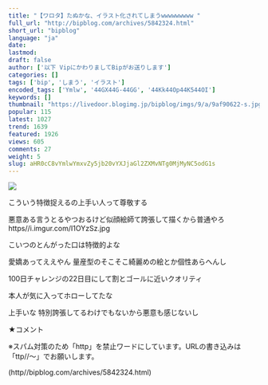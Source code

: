 ```yaml
---
title: "【ワロタ】たぬかな、イラスト化されてしまうwwwwwwwww "
full_url: "http://bipblog.com/archives/5842324.html"
short_url: "bipblog"
language: "ja"
date: 
lastmod: 
draft: false
author: ['以下 VipにかわりましてBipがお送りします']
categories: []
tags: ['bip', 'しまう', 'イラスト']
encoded_tags: ['Ymlw', '44GX44G-44GG', '44Kk44Op44K544OI']
keywords: []
thumbnail: "https://livedoor.blogimg.jp/bipblog/imgs/9/a/9af90622-s.jpg"
popular: 115
latest: 1027
trend: 1639
featured: 1926
views: 605
comments: 27
weight: 5
slug: aHR0cC8vYmlwYmxvZy5jb20vYXJjaGl2ZXMvNTg0MjMyNC5odG1s
---
```


![](https://livedoor.blogimg.jp/bipblog/imgs/9/a/9af90622-s.jpg)

<div><p>こういう特徴捉えるの上手い人って尊敬する</p><p>悪意ある言うとるやつおるけど似顔絵師て誇張して描くから普通やろ https//i.imgur.com/I1OYzSz.jpg</p><p>こいつのとんがった口は特徴的よな</p><p>愛嬌あってええやん 量産型のそこそこ綺麗めの絵とか個性あらへんし</p><p>100日チャレンジの22日目にして割とゴールに近いクオリティ</p><p>本人が気に入ってホローしてたな</p><p>上手いな 特別誇張してるわけでもないから悪意も感じないし</p><p class='meiryo'>★コメント</p><p class='center'><p class='kyakuchu center'>※スパム対策のため「http」を禁止ワードにしています。URLの書き込みは「ttp//～」でお願いします。</p></p> </div>

(http//bipblog.com/archives/5842324.html)
